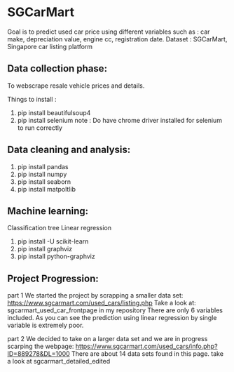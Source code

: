 # SGCarMart
Goal is to predict used car price using different variables such as : car make, depreciation value, engine cc, registration date.
Dataset : SGCarMart, Singapore car listing platform


## Data collection phase: 
To webscrape resale vehicle prices and details.

Things to install :
1) pip install beautifulsoup4 
2) pip install selenium
note : Do have chrome driver installed for selenium to run correctly


## Data cleaning and analysis:
1) pip install pandas
2) pip install numpy
3) pip install seaborn
4) pip install matpoltlib

## Machine learning:
Classification tree
Linear regression
1) pip install -U scikit-learn
2) pip install graphviz
3) pip install python-graphviz

## Project Progression:

part 1
We started the project by scrapping a smaller data set:
https://www.sgcarmart.com/used_cars/listing.php
Take a look at: sgcarmart_used_car_frontpage in my repository
There are only 6 variables included.
As you can see the prediction using linear regression by single variable is extremely poor.

part 2
We decided to take on a larger data set and we are in progress scarping the webpage:
https://www.sgcarmart.com/used_cars/info.php?ID=889278&DL=1000
There are about 14 data sets found in this page.
take a look at sgcarmart_detailed_edited









